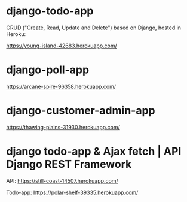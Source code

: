 # django-todo-app
CRUD ("Create, Read, Update and Delete") based on Django, hosted in Heroku:

https://young-island-42683.herokuapp.com/

# django-poll-app
https://arcane-spire-96358.herokuapp.com/

# django-customer-admin-app
https://thawing-plains-31930.herokuapp.com/

# django todo-app & Ajax fetch | API Django REST Framework
API: https://still-coast-14507.herokuapp.com/

Todo-app: https://polar-shelf-39335.herokuapp.com/
